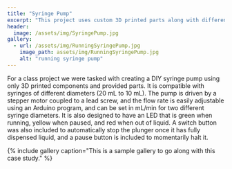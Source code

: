 ```yaml
---
title: "Syringe Pump"
excerpt: "This project uses custom 3D printed parts along with different mechanical and electrical components to create a highly accurate automated syringe pump that extrudes fluids at a specified flow rate."
header:
  image: /assets/img/SyringePump.jpg
gallery:
  - url: /assets/img/RunningSyringePump.jpg
    image_path: assets/img/RunningSyringePump.jpg
    alt: "running syringe pump"
---
```


For a class project we were tasked with creating a DIY syringe pump using only 3D printed components and provided parts. It is compatible with syringes of different diameters (20 mL to 10 mL). The pump is driven by a stepper motor coupled to a lead screw, and the flow rate is easily adjustable using an Arduino program, and can be set in mL/min for two different syringe diameters. It is also designed to have an LED that is green when running, yellow when paused, and red when out of liquid. A switch button was also included to automatically stop the plunger once it has fully dispensed liquid, and a pause button is included to momentarily halt it.

{% include gallery caption="This is a sample gallery to go along with this case study." %}
